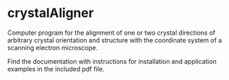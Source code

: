# crystalAligner
Computer program for the alignment of one or two crystal directions of arbitrary crystal orientation and structure with the coordinate system of a scanning electron microscope. 

Find the documentation with instructions for installation and application examples in the included pdf file.
